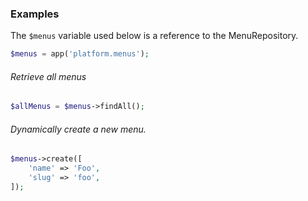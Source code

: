 ### Examples

The `$menus` variable used below is a reference to the MenuRepository.

```php
$menus = app('platform.menus');
```

###### Retrieve all menus

```php
$allMenus = $menus->findAll();
```

###### Dynamically create a new menu.

```php
$menus->create([
	'name' => 'Foo',
	'slug' => 'foo',
]);
```
